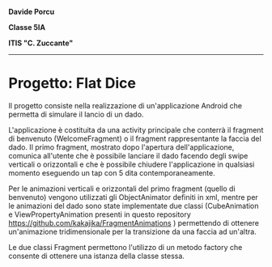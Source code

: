 **Davide Porcu** 

**Classe 5IA**

**ITIS "C. Zuccante"**

---
# Progetto: Flat Dice
Il progetto consiste nella realizzazione di un'applicazione Android che permetta di simulare il lancio di un dado.

L'applicazione è costituita da una activity principale che conterrà il fragment di benvenuto (WelcomeFragment) o il fragment rappresentante la faccia del dado. Il primo fragment, mostrato dopo l'apertura dell'applicazione, comunica all'utente che è possibile lanciare il dado facendo degli swipe verticali o orizzontali e che è possibile chiudere l'applicazione in qualsiasi momento eseguendo un tap con 5 dita contemporaneamente.

Per le animazioni verticali e orizzontali del primo fragment (quello di benvenuto) vengono utilizzati gli ObjectAnimator definiti in xml, mentre per le animazioni del dado sono state implementate due classi (CubeAnimation e ViewPropertyAnimation presenti in questo repository 
https://github.com/kakajika/FragmentAnimations 
)
 permettendo di ottenere un'animazione tridimensionale per la transizione da una faccia ad un'altra.

Le due classi Fragment permettono l'utilizzo di un metodo factory che consente di ottenere una istanza della classe stessa.


